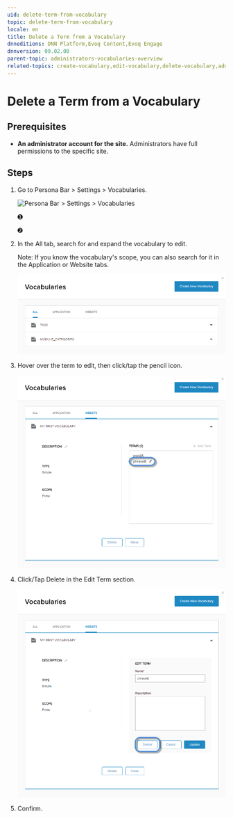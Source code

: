 ```yaml
---
uid: delete-term-from-vocabulary
topic: delete-term-from-vocabulary
locale: en
title: Delete a Term from a Vocabulary
dnneditions: DNN Platform,Evoq Content,Evoq Engage
dnnversion: 09.02.00
parent-topic: administrators-vocabularies-overview
related-topics: create-vocabulary,edit-vocabulary,delete-vocabulary,add-term-to-vocabulary,edit-term-in-vocabulary
---
```


# Delete a Term from a Vocabulary

## Prerequisites

*   **An administrator account for the site.** Administrators have full permissions to the specific site.

## Steps

1.  Go to Persona Bar \> Settings \> Vocabularies.
    
    ![Persona Bar > Settings > Vocabularies](/images/scr-pbar-host-Settings-E91.png)
    
    ➊
    
    ➋
    
2.  In the All tab, search for and expand the vocabulary to edit.
    
    Note: If you know the vocabulary's scope, you can also search for it in the Application or Website tabs.
    
      
    
    ![](/images/scr-vocabularies-list-E91.png)
    
      
    
3.  Hover over the term to edit, then click/tap the pencil icon.
    
      
    
    ![](/images/scr-vocabularies-edit-term-icon-E91.png)
    
      
    
4.  Click/Tap Delete in the Edit Term section.
    
      
    
    ![](/images/scr-vocabularies-edit-vocab-delete-term-E91.png)
    
      
    
5.  Confirm.